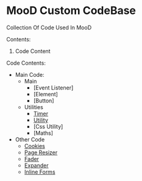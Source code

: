 # MooD Custom CodeBase
 Collection Of Code Used In MooD

 Contents:

 1. Code Content

Code Contents:
 
 * Main Code:
   * Main
     * [Event Listener]
     * [Element]
     * [Button]
   * Utilities
     * [Timer](/Code/Main%20Code/Timer/README.md)
     * [Utility](/code/Main%20Code/Utility/README.md)
     * [Css Utility]
     * [Maths]
 * Other Code
   * [Cookies](/Code/Other%20Custom%20Code/cCookies/README.md)
   * [Page Resizer](/Code/Other%20Custom%20Code/cPageResizer/README.md)
   * [Fader](/code/Other%20Custom%20Code/cFader/README.md)
   * [Expander](/Code/Other%20Custom%20Code/cExpander/README.md)
   * [Inline Forms](/Code/Other%20Custom%20Code/cInlineForms/README.md)
